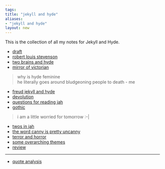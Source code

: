 ```yaml
---
tags: 
title: "jekyll and hyde"
aliases:
- "jekyll and hyde"
layout: new
---
```


This is the collection of all my notes for Jekyll and Hyde.

- [draft](themesJekyllAndHyde)
- [robert louis stevenson](rls)
- [two brains and hyde](jahTwoBrain)
- [mirror of victorian](vicMirror)

> why is hyde feminine  
> he literally goes around bludgeoning people to death - me

- [freud jekyll and hyde](jahFreud)
- [devolution](devolution)
- [questions for reading jah](questions)
- [gothic](gothic)

> i am a little worried for tomorrow :-|

- [twos in jah](twoInJah)
- [the word canny is pretty uncanny](canny)
- [terror and horror](terrorHorror)
- [some overarching themes](overThemes)
- [review](review)

---

- [quote analysis](quoteAnal)
